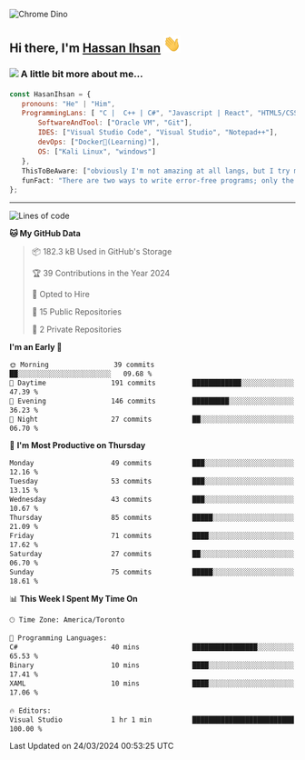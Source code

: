  <!--
**HasanIhsan/HasanIhsan** is a ✨ _special_ ✨ repository because its `README.md` (this file) appears on your GitHub profile.
-->

![Chrome Dino](https://mir-s3-cdn-cf.behance.net/project_modules/max_1200/4ff07986208593.5d9a654e92f36.gif)


<h2 align="left">Hi there, I'm <a href="https://www.linkedin.com/in/hassan-ihsan-045b11231/" target="_blank" rel="noopener noreferrer">Hassan Ihsan</a> <img src="https://raw.githubusercontent.com/ABSphreak/ABSphreak/master/gifs/Hi.gif" height="30" />
 
 
 ### <img src="https://media.giphy.com/media/VgCDAzcKvsR6OM0uWg/giphy.gif" width="50"> A little bit more about me...  
 
 ```javascript
const HasanIhsan = {
    pronouns: "He" | "Him",
    ProgrammingLans: [ "C |  C++ | C#", "Javascript | React", "HTML5/CSS", "JSON", "Java"],
        SoftwareAndTool: ["Oracle VM", "Git"],
        IDES: ["Visual Studio Code", "Visual Studio", "Notepad++"],
        devOps: ["Docker🐳(Learning)"], 
        OS: ["Kali Linux", "windows"]
    },
    ThisToBeAware: ["obviously I'm not amazing at all langs, but I try my best not to go rusty"], 
    funFact: "There are two ways to write error-free programs; only the third one works"
};
```
 
 --- 

<!--START_SECTION:waka-->
![Lines of code](https://img.shields.io/badge/From%20Hello%20World%20I%27ve%20Written-1.1%20million%20lines%20of%20code-blue)

**🐱 My GitHub Data** 

> 📦 182.3 kB Used in GitHub's Storage 
 > 
> 🏆 39 Contributions in the Year 2024
 > 
> 💼 Opted to Hire
 > 
> 📜 15 Public Repositories 
 > 
> 🔑 2 Private Repositories 
 > 
**I'm an Early 🐤** 

```text
🌞 Morning                39 commits          ██░░░░░░░░░░░░░░░░░░░░░░░   09.68 % 
🌆 Daytime                191 commits         ████████████░░░░░░░░░░░░░   47.39 % 
🌃 Evening                146 commits         █████████░░░░░░░░░░░░░░░░   36.23 % 
🌙 Night                  27 commits          ██░░░░░░░░░░░░░░░░░░░░░░░   06.70 % 
```
📅 **I'm Most Productive on Thursday** 

```text
Monday                   49 commits          ███░░░░░░░░░░░░░░░░░░░░░░   12.16 % 
Tuesday                  53 commits          ███░░░░░░░░░░░░░░░░░░░░░░   13.15 % 
Wednesday                43 commits          ███░░░░░░░░░░░░░░░░░░░░░░   10.67 % 
Thursday                 85 commits          █████░░░░░░░░░░░░░░░░░░░░   21.09 % 
Friday                   71 commits          ████░░░░░░░░░░░░░░░░░░░░░   17.62 % 
Saturday                 27 commits          ██░░░░░░░░░░░░░░░░░░░░░░░   06.70 % 
Sunday                   75 commits          █████░░░░░░░░░░░░░░░░░░░░   18.61 % 
```


📊 **This Week I Spent My Time On** 

```text
🕑︎ Time Zone: America/Toronto

💬 Programming Languages: 
C#                       40 mins             ████████████████░░░░░░░░░   65.53 % 
Binary                   10 mins             ████░░░░░░░░░░░░░░░░░░░░░   17.41 % 
XAML                     10 mins             ████░░░░░░░░░░░░░░░░░░░░░   17.06 % 

🔥 Editors: 
Visual Studio            1 hr 1 min          █████████████████████████   100.00 % 
```


 Last Updated on 24/03/2024 00:53:25 UTC
<!--END_SECTION:waka-->
 
 

